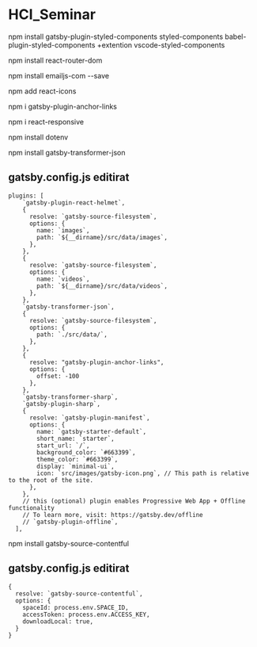 # HCI_Seminar

npm install gatsby-plugin-styled-components styled-components babel-plugin-styled-components
+extention vscode-styled-components

npm install react-router-dom

npm install emailjs-com --save

npm add react-icons

npm i gatsby-plugin-anchor-links

npm i react-responsive

npm install dotenv

npm install gatsby-transformer-json

## gatsby.config.js editirat

```
plugins: [
    `gatsby-plugin-react-helmet`,
    {
      resolve: `gatsby-source-filesystem`,
      options: {
        name: `images`,
        path: `${__dirname}/src/data/images`,
      },
    },
    {
      resolve: `gatsby-source-filesystem`,
      options: {
        name: `videos`,
        path: `${__dirname}/src/data/videos`,
      },
    },
    `gatsby-transformer-json`,
    {
      resolve: `gatsby-source-filesystem`,
      options: {
        path: `./src/data/`,
      },
    },
    {
      resolve: "gatsby-plugin-anchor-links",
      options: {
        offset: -100
      },
    },
    `gatsby-transformer-sharp`,
    `gatsby-plugin-sharp`,
    {
      resolve: `gatsby-plugin-manifest`,
      options: {
        name: `gatsby-starter-default`,
        short_name: `starter`,
        start_url: `/`,
        background_color: `#663399`,
        theme_color: `#663399`,
        display: `minimal-ui`,
        icon: `src/images/gatsby-icon.png`, // This path is relative to the root of the site.
      },
    },
    // this (optional) plugin enables Progressive Web App + Offline functionality
    // To learn more, visit: https://gatsby.dev/offline
    // `gatsby-plugin-offline`,
  ],
```

npm install gatsby-source-contentful

## gatsby.config.js editirat

```
{
  resolve: `gatsby-source-contentful`,
  options: {
    spaceId: process.env.SPACE_ID,
    accessToken: process.env.ACCESS_KEY,
    downloadLocal: true,
  }
}
```